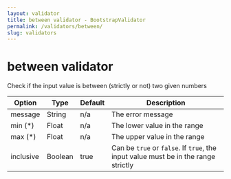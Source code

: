 ```yaml
---
layout: validator
title: between validator - BootstrapValidator
permalink: /validators/between/
slug: validators
---
```


# between validator

Check if the input value is between (strictly or not) two given numbers

Option      | Type    | Default | Description
------------|---------|---------|------------
message     | String  | n/a     | The error message
min (*)     | Float   | n/a     | The lower value in the range
max (*)     | Float   | n/a     | The upper value in the range
inclusive   | Boolean | true    | Can be ```true``` or ```false```. If ```true```, the input value must be in the range strictly